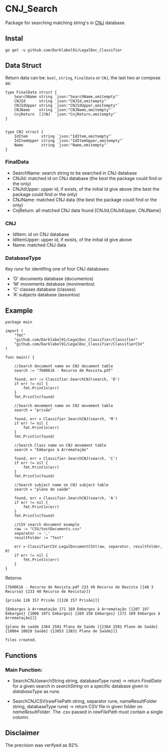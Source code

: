 # CNJ_Search
Package for searching matching string's in [CNJ](https://www.cnj.jus.br/sgt/consulta_publica_assuntos.php) database.

## Instal
``` go get -u github.com/Darklabel91/LegalDoc_Classifier ```

## Data Struct
Return data can be: ```bool```, ```string```, ```FinalData``` or ```CNJ```, the last two ar compose as:
``` 
type FinalData struct {
	SearchName string `json:"SearchName,omitempty"`
	CNJId      string `json:"CNJId,omitempty"`
	CNJIdUpper string `json:"CNJIdUpper,omitempty"`
	CNJName    string `json:"CNJName,omitempty"`
	CnjReturn  []CNJ  `json:"CnjReturn,omitempty"`
}


type CNJ struct {
	IdItem      string `json:"IdItem,omitempty"`
	IdItemUpper string `json:"IdItemUpper,omitempty"`
	Name        string `json:"Name,omitempty"`
}

```
### FinalData
- SearchName: search string to be searched in CNJ database
- CNJId: matched id on CNJ database (the best the package could find or the only)
- CNJIdUpper: upper id, if exists, of the initial id give above (the best the package could find or the only)
- CNJName: matched CNJ data (the best the package could find or the only)
- CnjReturn: all matched CNJ data found [CNJId,CNJIdUpper, CNJName]

### CNJ
- IdItem: id on CNJ database
- IdItemUpper: upper id, if exists, of the initial id give above 
- Name: matched CNJ data


### DatabaseType
Key *rune* for identifing one of four CNJ databases:
- 'D' documents database (documentos)
- 'M' movements database (movimentos)
- 'C' classes database (classes)
- 'A' subjects database (assuntos)

## Example

``` 
package main

import (
	"fmt"
	"github.com/Darklabel91/LegalDoc_Classifier/Classifier"
	"github.com/Darklabel91/LegalDoc_Classifier/ClassifierCSV"
)

func main() {

	//Search document name on CNJ document table
	search := "7b00616 - Recurso de Revista.pdf"

	found, err := Classifier.SearchCNJ(search, 'D')
	if err != nil {
		fmt.Println(err)
	}
	fmt.Println(found)

	//Search movement name on CNJ movement table
	search = "prisão"

	found, err = Classifier.SearchCNJ(search, 'M')
	if err != nil {
		fmt.Println(err)
	}
	fmt.Println(found)

	//Search Class name on CNJ movement table
	search = "Embargos à Arrematação"

	found, err = Classifier.SearchCNJ(search, 'C')
	if err != nil {
		fmt.Println(err)
	}
	fmt.Println(found)

	//Search subject name on CNJ subject table
	search = "plano de saúde"

	found, err = Classifier.SearchCNJ(search, 'A')
	if err != nil {
		fmt.Println(err)
	}
	fmt.Println(found)

	//CSV search document example
	raw := "CSV/testDocuments.csv"
	separator := ','
	resultFolder := "Test"

	err = ClassifierCSV.LegalDocumentCSV(raw, separator, resultFolder, 0)
	if err != nil {
		fmt.Println(err)
	}
}

 ```
Retorno
``` 
{7b00616 - Recurso de Revista.pdf 233 48 Recurso de Revista [{48 3 Recurso} {233 48 Recurso de Revista}]}

{prisão 128 157 Prisão [{128 157 Prisão}]}

{Embargos à Arrematação 171 169 Embargos à Arrematação [{207 197 Embargos} {1006 1071 Embargos} {169 158 Embargos} {171 169 Embargos à Arrematação}]}

{plano de saúde 2364 2581 Plano de Saúde [{2364 2581 Plano de Saúde} {10064 10028 Saúde} {13853 13831 Plano de Saúde}]}

files created.

 ```

## Functions

### Main Function:
- SearchCNJ(searchString string, databaseType rune)  ->  return *FinalData* for a given search in *searchString* on a specific database given in *databaseType* as rune.

- SearchCNJCSV(rawFilePath string, separator rune, nameResultFolder string, databaseType rune) -> return CSV file in given folder on *nameResultFolder*. The .csv passed in *rawFilePath* must contain a single column.



## Disclaimer
The precision was verifyed as 92%

